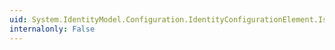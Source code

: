 ```yaml
---
uid: System.IdentityModel.Configuration.IdentityConfigurationElement.IssuerTokenResolver
internalonly: False
---
```

